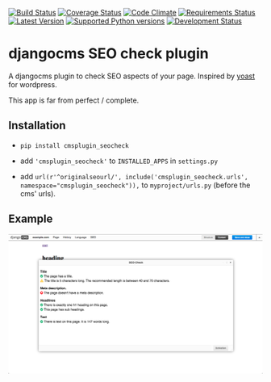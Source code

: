 [![Build Status](https://travis-ci.org/creimers/cmsplugin_seocheck.svg?branch=master)](https://travis-ci.org/creimers/cmsplugin_seocheck)
[![Coverage Status](https://coveralls.io/repos/creimers/cmsplugin_seocheck/badge.svg?branch=develop)](https://coveralls.io/r/creimers/cmsplugin_seocheck?branch=develop)
[![Code Climate](https://codeclimate.com/github/creimers/cmsplugin_seocheck/badges/gpa.svg)](https://codeclimate.com/github/creimers/cmsplugin_seocheck)
[![Requirements Status](https://requires.io/github/creimers/cmsplugin_seocheck/requirements.svg?branch=master)](https://requires.io/github/creimers/cmsplugin_seocheck/requirements/?branch=master)
[![Latest Version](https://pypip.in/version/cmsplugin_seocheck/badge.svg)](https://pypi.python.org/pypi/cmsplugin-seocheck/)
[![Supported Python versions](https://pypip.in/py_versions/cmsplugin_seocheck/badge.svg)](https://pypi.python.org/pypi/cmsplugin-seocheck/)
[![Development Status](https://pypip.in/status/cmsplugin_seocheck/badge.svg)](https://pypi.python.org/pypi/cmsplugin_seocheck/)
# djangocms SEO check plugin

A djangocms plugin to check SEO aspects of your page. Inspired by [yoast](https://yoast.com/) for wordpress.

This app is far from perfect / complete.

## Installation

* ``pip install cmsplugin_seocheck``

* add ``'cmsplugin_seocheck'`` to ``INSTALLED_APPS`` in ``settings.py``

* add ``url(r'^originalseourl/', include('cmsplugin_seocheck.urls', namespace="cmsplugin_seocheck")),`` to ``myproject/urls.py`` (before the cms' urls).

## Example

![preview](example.png)
